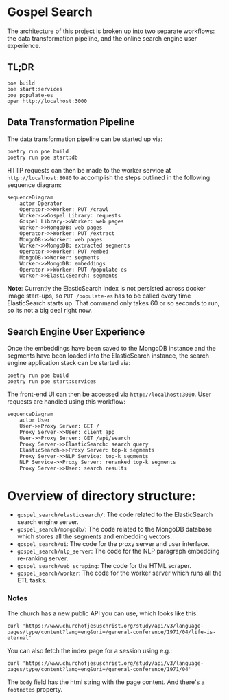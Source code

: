 # Gospel Search

The architecture of this project is broken up into two separate workflows: the data transformation pipeline, and the online search engine user experience.

## TL;DR

```shell
poe build
poe start:services
poe populate-es
open http://localhost:3000
```

## Data Transformation Pipeline

The data transformation pipeline can be started up via:

```shell
poetry run poe build
poetry run poe start:db
```

HTTP requests can then be made to the worker service at `http://localhost:8080` to accomplish the steps outlined in the following sequence diagram:

```mermaid
sequenceDiagram
    actor Operator
    Operator->>Worker: PUT /crawl
    Worker->>Gospel Library: requests
    Gospel Library->>Worker: web pages
    Worker->>MongoDB: web pages
    Operator->>Worker: PUT /extract
    MongoDB->>Worker: web pages
    Worker->>MongoDB: extracted segments
    Operator->>Worker: PUT /embed
    MongoDB->>Worker: segments
    Worker->>MongoDB: embeddings
    Operator->>Worker: PUT /populate-es
    Worker->>ElasticSearch: segments
```

**Note**: Currently the ElasticSearch index is not persisted across docker image start-ups, so `PUT /populate-es` has to be called every time ElasticSearch starts up. That command only takes 60 or so seconds to run, so its not a big deal right now.

## Search Engine User Experience

Once the embeddings have been saved to the MongoDB instance and the segments have been loaded into the ElasticSearch instance, the search engine application stack can be started via:

```shell
poetry run poe build
poetry run poe start:services
```

The front-end UI can then be accessed via `http://localhost:3000`. User requests are handled using this workflow:

```mermaid
sequenceDiagram
    actor User
    User->>Proxy Server: GET /
    Proxy Server->>User: client app
    User->>Proxy Server: GET /api/search
    Proxy Server->>ElasticSearch: search query
    ElasticSearch->>Proxy Server: top-k segments
    Proxy Server->>NLP Service: top-k segments
    NLP Service->>Proxy Server: reranked top-k segments
    Proxy Server->>User: search results
```

# Overview of directory structure:

- `gospel_search/elasticsearch/`: The code related to the ElasticSearch search engine server.
- `gospel_search/mongodb/`: The code related to the MongoDB database which stores all the segments and embedding vectors.
- `gospel_search/ui`: The code for the proxy server and user interface.
- `gospel_search/nlp_server`: The code for the NLP paragraph embedding re-ranking server.
- `gospel_search/web_scraping`: The code for the HTML scraper.
- `gospel_search/worker`: The code for the worker server which runs all the ETL tasks.

### Notes

The church has a new public API you can use, which looks like this:

```
curl 'https://www.churchofjesuschrist.org/study/api/v3/language-pages/type/content?lang=eng&uri=/general-conference/1971/04/life-is-eternal'
```

You can also fetch the index page for a session using e.g.:

```
curl 'https://www.churchofjesuschrist.org/study/api/v3/language-pages/type/content?lang=eng&uri=/general-conference/1971/04'
```

The `body` field has the html string with the page content. And there's a `footnotes` property.
